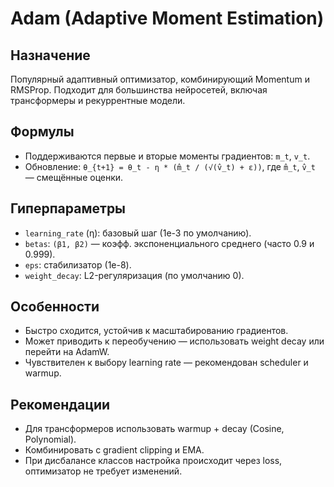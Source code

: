 # Adam (Adaptive Moment Estimation)

## Назначение
Популярный адаптивный оптимизатор, комбинирующий Momentum и RMSProp. Подходит для большинства нейросетей, включая трансформеры и рекуррентные модели.

## Формулы
- Поддерживаются первые и вторые моменты градиентов: `m_t`, `v_t`.
- Обновление: `θ_{t+1} = θ_t - η * (m̂_t / (√(v̂_t) + ε))`, где `m̂_t`, `v̂_t` — смещённые оценки.

## Гиперпараметры
- `learning_rate` (η): базовый шаг (1e-3 по умолчанию).
- `betas`: `(β1, β2)` — коэфф. экспоненциального среднего (часто 0.9 и 0.999).
- `eps`: стабилизатор (1e-8).
- `weight_decay`: L2-регуляризация (по умолчанию 0).

## Особенности
- Быстро сходится, устойчив к масштабированию градиентов.
- Может приводить к переобучению — использовать weight decay или перейти на AdamW.
- Чувствителен к выбору learning rate — рекомендован scheduler и warmup.

## Рекомендации
- Для трансформеров использовать warmup + decay (Cosine, Polynomial).
- Комбинировать с gradient clipping и EMA.
- При дисбалансе классов настройка происходит через loss, оптимизатор не требует изменений.
